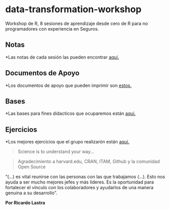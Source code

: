 # data-transformation-workshop

Workshop de R, 8 sesiones de aprendizaje desde cero de R para no programadores con experiencia en Seguros.

## Notas
*Las notas de cada sesión las pueden encontrar [aquí.](data-transformation.Rmd)

## Documentos de Apoyo

*Los documentos de apoyo que pueden imprimir son [estos.](Documentos_Apoyo/)

## Bases

*Las bases para fines didacticos que ocuparemos están [aquí.](bases/)

## Ejercicios

*Los mejores ejercicios que el grupo realizarón están [aquí.](ejercicios/)


> Science is to understand your way...

> Agradecimiento a harvard.edu, CRAN, ITAM, Github y la comunidad Open Source


“(...) es vital reunirse con las personas con las que trabajamos (...). Esto nos ayuda a ser mucho mejores jefes y más líderes. Es la oportunidad para fortalecer el vínculo con los colaboradores y ayudarlos de una manera genuina a su desarrollo”.


__Por Ricardo Lastra__